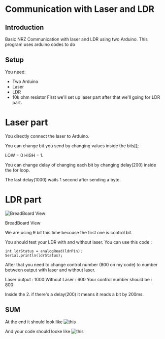 # Communication with Laser and LDR 

## Introduction

Basic NRZ Communication with laser and LDR using two Arduino. This program uses arduino codes to do 
## Setup
You need: 
- Two Arduino
- Laser
- LDR
- 10k ohm resistor
First we'll set up laser part after that we'll going for LDR part.
# Laser part

You directly connect the laser to Arduino.

You can change bit you send by changing values inside the bits[];

LOW = 0 HIGH = 1.

You can change delay of changing each bit by changing delay(200) inside the for loop.

The last delay(1000) waits 1 second after sending a byte.

# LDR part

![BreadBoard View](https://prnt.sc/w6eij8)

BreadBoard View

We are using 9 bit this time becouse the first one is control bit.

You should test your LDR with and without laser. You can use this code : 
```
int ldrStatus = analogRead(ldrPin);
Serial.println(ldrStatus);
```
After that you need to change control number (800 on my code) to number between output with laser and without laser.

Laser output : 1000
Without Laser : 600
Your control number should be : 800

Inside the 2. if there's a delay(200) it means it reads a bit by 200ms.


## SUM 

At the end it should look like ![this](https://prnt.sc/w6eobm)

And your code should looke like ![this](https://prnt.sc/w6eokk)



